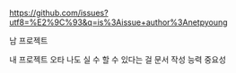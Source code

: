 https://github.com/issues?utf8=%E2%9C%93&q=is%3Aissue+author%3Anetpyoung


남 프로젝트

내 프로젝트
오타
나도 실 수 할 수 있다는 걸
문서 작성 능력 중요성
